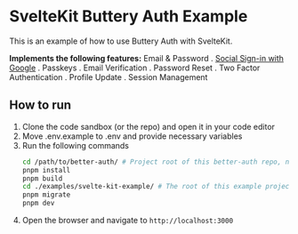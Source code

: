 # SvelteKit Buttery Auth Example


This is an example of how to use Buttery Auth with SvelteKit.

**Implements the following features:**
Email & Password . <u>Social Sign-in with Google</u> . Passkeys . Email Verification . Password Reset . Two Factor Authentication . Profile Update . Session Management

## How to run

1. Clone the code sandbox (or the repo) and open it in your code editor
2. Move .env.example to .env and provide necessary variables
3. Run the following commands
   ```bash
   cd /path/to/better-auth/ # Project root of this better-auth repo, not the root of this example
   pnpm install
   pnpm build
   cd ./examples/svelte-kit-example/ # The root of this example project
   pnpm migrate
   pnpm dev
   ```
4. Open the browser and navigate to `http://localhost:3000`


